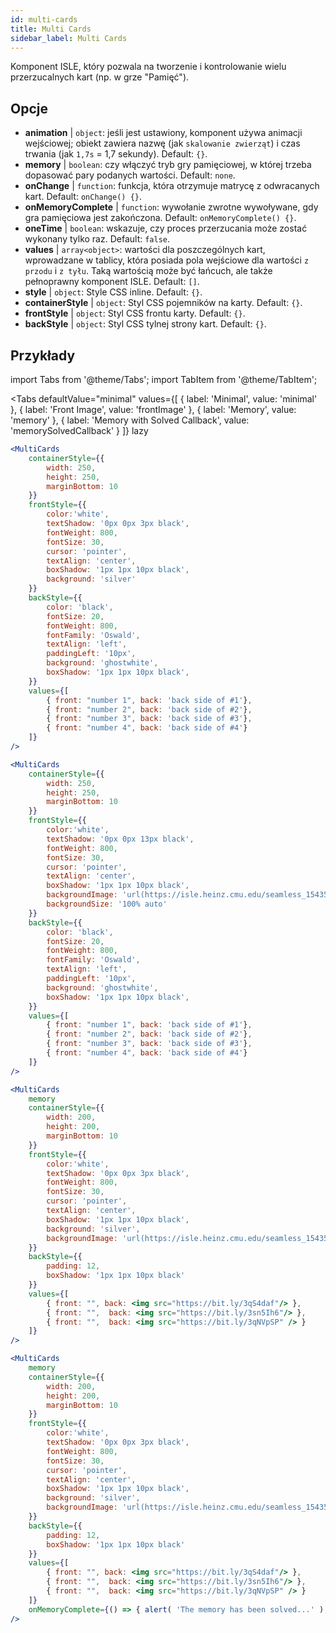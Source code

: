 ```yaml
---
id: multi-cards
title: Multi Cards
sidebar_label: Multi Cards
---
```


Komponent ISLE, który pozwala na tworzenie i kontrolowanie wielu przerzucalnych kart (np. w grze "Pamięć").

## Opcje

* __animation__ | `object`: jeśli jest ustawiony, komponent używa animacji wejściowej; obiekt zawiera nazwę (jak `skalowanie zwierząt`) i czas trwania (jak `1,7s` = 1,7 sekundy). Default: `{}`.
* __memory__ | `boolean`: czy włączyć tryb gry pamięciowej, w której trzeba dopasować pary podanych wartości. Default: `none`.
* __onChange__ | `function`: funkcja, która otrzymuje matrycę z odwracanych kart. Default: `onChange() {}`.
* __onMemoryComplete__ | `function`: wywołanie zwrotne wywoływane, gdy gra pamięciowa jest zakończona. Default: `onMemoryComplete() {}`.
* __oneTime__ | `boolean`: wskazuje, czy proces przerzucania może zostać wykonany tylko raz. Default: `false`.
* __values__ | `array<object>`: wartości dla poszczególnych kart, wprowadzane w tablicy, która posiada pola wejściowe dla wartości `z przodu` i `z tyłu`. Taką wartością może być łańcuch, ale także pełnoprawny komponent ISLE. Default: `[]`.
* __style__ | `object`: Style CSS inline. Default: `{}`.
* __containerStyle__ | `object`: Styl CSS pojemników na karty. Default: `{}`.
* __frontStyle__ | `object`: Styl CSS frontu karty. Default: `{}`.
* __backStyle__ | `object`: Styl CSS tylnej strony kart. Default: `{}`.


## Przykłady

import Tabs from '@theme/Tabs';
import TabItem from '@theme/TabItem';

<Tabs
    defaultValue="minimal"
    values={[
        { label: 'Minimal', value: 'minimal' },
        { label: 'Front Image', value: 'frontImage' },
        { label: 'Memory', value: 'memory' },
        { label: 'Memory with Solved Callback', value: 'memorySolvedCallback' }
    ]}
    lazy
>

<TabItem value="minimal">

```jsx live
<MultiCards
    containerStyle={{
        width: 250,
        height: 250,
        marginBottom: 10
    }}
    frontStyle={{
        color:'white',
        textShadow: '0px 0px 3px black',
        fontWeight: 800,
        fontSize: 30,
        cursor: 'pointer',
        textAlign: 'center',
        boxShadow: '1px 1px 10px black',
        background: 'silver'
    }}
    backStyle={{
        color: 'black',
        fontSize: 20,
        fontWeight: 800,
        fontFamily: 'Oswald',
        textAlign: 'left',
        paddingLeft: '10px',
        background: 'ghostwhite',
        boxShadow: '1px 1px 10px black',
    }}
    values={[
        { front: "number 1", back: 'back side of #1'},
        { front: "number 2", back: 'back side of #2'},
        { front: "number 3", back: 'back side of #3'},
        { front: "number 4", back: 'back side of #4'}
    ]}
/>
```
</TabItem>

<TabItem value="frontImage">

```jsx live
<MultiCards
    containerStyle={{
        width: 250,
        height: 250,
        marginBottom: 10
    }}
    frontStyle={{
        color:'white',
        textShadow: '0px 0px 13px black',
        fontWeight: 800,
        fontSize: 30,
        cursor: 'pointer',
        textAlign: 'center',
        boxShadow: '1px 1px 10px black',
        backgroundImage: 'url(https://isle.heinz.cmu.edu/seamless_1543575455035.png)',
        backgroundSize: '100% auto'
    }}
    backStyle={{
        color: 'black',
        fontSize: 20,
        fontWeight: 800,
        fontFamily: 'Oswald',
        textAlign: 'left',
        paddingLeft: '10px',
        background: 'ghostwhite',
        boxShadow: '1px 1px 10px black',
    }}
    values={[
        { front: "number 1", back: 'back side of #1'},
        { front: "number 2", back: 'back side of #2'},
        { front: "number 3", back: 'back side of #3'},
        { front: "number 4", back: 'back side of #4'}
    ]}
/>
```
</TabItem>

<TabItem value="memory">

```jsx live
<MultiCards
    memory
    containerStyle={{
        width: 200,
        height: 200,
        marginBottom: 10
    }}
    frontStyle={{
        color:'white',
        textShadow: '0px 0px 3px black',
        fontWeight: 800,
        fontSize: 30,
        cursor: 'pointer',
        textAlign: 'center',
        boxShadow: '1px 1px 10px black',
        background: 'silver',
        backgroundImage: 'url(https://isle.heinz.cmu.edu/seamless_1543575455035.png)',
    }}
    backStyle={{
        padding: 12,
        boxShadow: '1px 1px 10px black'
    }}
    values={[
        { front: "", back: <img src="https://bit.ly/3qS4daf"/> },
        { front: "",  back: <img src="https://bit.ly/3sn5Ih6"/> },
        { front: "",  back: <img src="https://bit.ly/3qNVpSP" /> }
    ]}
/>
```
</TabItem>

<TabItem value="memorySolvedCallback">

```jsx live
<MultiCards
    memory
    containerStyle={{
        width: 200,
        height: 200,
        marginBottom: 10
    }}
    frontStyle={{
        color:'white',
        textShadow: '0px 0px 3px black',
        fontWeight: 800,
        fontSize: 30,
        cursor: 'pointer',
        textAlign: 'center',
        boxShadow: '1px 1px 10px black',
        background: 'silver',
        backgroundImage: 'url(https://isle.heinz.cmu.edu/seamless_1543575455035.png)',
    }}
    backStyle={{
        padding: 12,
        boxShadow: '1px 1px 10px black'
    }}
    values={[
        { front: "", back: <img src="https://bit.ly/3qS4daf"/> },
        { front: "",  back: <img src="https://bit.ly/3sn5Ih6"/> },
        { front: "",  back: <img src="https://bit.ly/3qNVpSP" /> }
    ]}
    onMemoryComplete={() => { alert( 'The memory has been solved...' ); }}
/>
```
</TabItem>

</Tabs>


